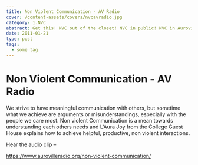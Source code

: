 ```yaml
---
title: Non Violent Communication - AV Radio
cover: /content-assets/covers/nvcavradio.jpg
category: 1.NVC
abstract: Get this! NVC out of the closet! NVC in public! NVC in Auroville’s Town Hall!
date: 2011-01-21
type: post
tags:
  - some tag
---
```


# Non Violent Communication - AV Radio

We strive to have meaningful communication with others, but sometime what we achieve are arguments or misunderstandings, especially with the people we care most. Non violent Communication is a mean towards understanding each others needs and L’Aura Joy from the College Guest House explains how to achieve helpful, productive, non violent interactions.

Hear the audio clip –

https://www.aurovilleradio.org/non-violent-communication/

